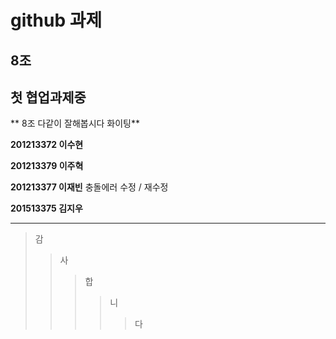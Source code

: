 
# github 과제

## 8조

## 첫 협업과제중

** 8조 다같이 잘해봅시다 화이팅**



**201213372 이수현**

**201213379 이주혁**

**201213377 이재빈** 충돌에러 수정 / 재수정

**201513375 김지우**


***


>감
>>사
>>>합
>>>>니
>>>>>다
